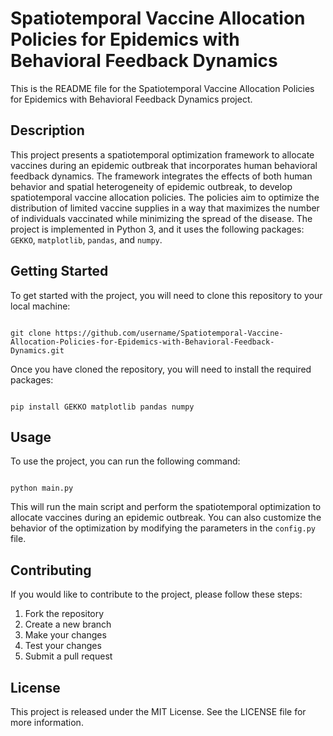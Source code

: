 # Spatiotemporal Vaccine Allocation Policies for Epidemics with Behavioral Feedback Dynamics

This is the README file for the Spatiotemporal Vaccine Allocation Policies for Epidemics with Behavioral Feedback Dynamics project.

## Description

This project presents a spatiotemporal optimization framework to allocate vaccines during an epidemic outbreak that incorporates human behavioral feedback dynamics. The framework integrates the effects of both human behavior and spatial heterogeneity of epidemic outbreak, to develop spatiotemporal vaccine allocation policies. The policies aim to optimize the distribution of limited vaccine supplies in a way that maximizes the number of individuals vaccinated while minimizing the spread of the disease. The project is implemented in Python 3, and it uses the following packages: `GEKKO`, `matplotlib`, `pandas`, and `numpy`.

## Getting Started

To get started with the project, you will need to clone this repository to your local machine:

```

git clone https://github.com/username/Spatiotemporal-Vaccine-Allocation-Policies-for-Epidemics-with-Behavioral-Feedback-Dynamics.git
```

Once you have cloned the repository, you will need to install the required packages:

```

pip install GEKKO matplotlib pandas numpy
```

## Usage

To use the project, you can run the following command:

```

python main.py
```

This will run the main script and perform the spatiotemporal optimization to allocate vaccines during an epidemic outbreak. You can also customize the behavior of the optimization by modifying the parameters in the `config.py` file.

## Contributing

If you would like to contribute to the project, please follow these steps:

1. Fork the repository
2. Create a new branch
3. Make your changes
4. Test your changes
5. Submit a pull request

## License

This project is released under the MIT License. See the LICENSE file for more information.